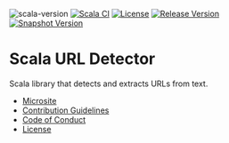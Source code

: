 ![scala-version][scala-version-badge]
[![Scala CI](https://github.com/lambdaworks/scurl-detector/actions/workflows/ci.yml/badge.svg)](https://github.com/lambdaworks/scurl-detector/actions/workflows/ci.yml)
[![License](https://img.shields.io/badge/License-Apache%202.0-blue.svg)](https://opensource.org/licenses/Apache-2.0)
[![Release Version][sonatype-releases-badge]][sonatype-releases-version]
[![Snapshot Version][sonatype-snapshots-badge]][sonatype-snapshots-version]

# Scala URL Detector

Scala library that detects and extracts URLs from text.

- [Microsite](https://lambdaworks.github.io/scurl-detector/)
- [Contribution Guidelines](https://lambdaworks.github.io/scurl-detector/contributing/)
- [Code of Conduct](https://lambdaworks.github.io/scurl-detector/code-of-conduct/)
- [License](LICENSE)

[scala-version-badge]: https://img.shields.io/badge/scala-2.13.8-blue?logo=scala&color=red

[sonatype-releases-badge]: https://img.shields.io/nexus/r/https/s01.oss.sonatype.org/io.lambdaworks/scurl-detector_2.13.svg "Sonatype Releases"
[sonatype-releases-version]: https://s01.oss.sonatype.org/content/repositories/releases/io/lambdaworks/scurl-detector_2.13/ "Sonatype Releases"
[sonatype-snapshots-badge]: https://img.shields.io/nexus/s/https/s01.oss.sonatype.org/io.lambdaworks/scurl-detector_2.13.svg "Sonatype Snapshots"
[sonatype-snapshots-version]: https://s01.oss.sonatype.org/content/repositories/snapshots/io/lambdaworks/scurl-detector_2.13/ "Sonatype Snapshots"
